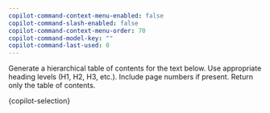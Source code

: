```yaml
---
copilot-command-context-menu-enabled: false
copilot-command-slash-enabled: false
copilot-command-context-menu-order: 70
copilot-command-model-key: ""
copilot-command-last-used: 0
---
```

<instruction>Generate a hierarchical table of contents for the text below. Use appropriate heading levels (H1, H2, H3, etc.). Include page numbers if present. Return only the table of contents.</instruction>

<text>{copilot-selection}</text>
